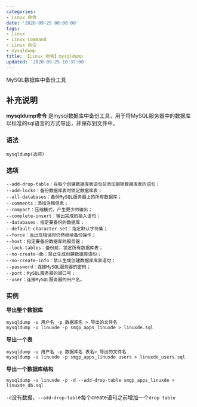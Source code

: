```yaml
---
categories:
- Linux 命令
date: '2020-09-25 08:00:00'
tags:
- Linux
- Linux Command
- Linux 命令
- mysqldump
title: 【Linux 命令】mysqldump
updated: '2020-09-25 10:37:00'
---
```


MySQL数据库中备份工具

## 补充说明

**mysqldump命令** 是mysql数据库中备份工具，用于将MySQL服务器中的数据库以标准的sql语言的方式导出，并保存到文件中。

###  语法

```shell
mysqldump(选项)
```

###  选项

```shell
--add-drop-table：在每个创建数据库表语句前添加删除数据库表的语句；
--add-locks：备份数据库表时锁定数据库表；
--all-databases：备份MySQL服务器上的所有数据库；
--comments：添加注释信息；
--compact：压缩模式，产生更少的输出；
--complete-insert：输出完成的插入语句；
--databases：指定要备份的数据库；
--default-character-set：指定默认字符集；
--force：当出现错误时仍然继续备份操作；
--host：指定要备份数据库的服务器；
--lock-tables：备份前，锁定所有数据库表；
--no-create-db：禁止生成创建数据库语句；
--no-create-info：禁止生成创建数据库库表语句；
--password：连接MySQL服务器的密码；
--port：MySQL服务器的端口号；
--user：连接MySQL服务器的用户名。
```

###  实例

 **导出整个数据库** 

```shell
mysqldump -u 用户名 -p 数据库名 > 导出的文件名
mysqldump -u linuxde -p smgp_apps_linuxde > linuxde.sql
```

 **导出一个表** 

```shell
mysqldump -u 用户名 -p 数据库名 表名> 导出的文件名
mysqldump -u linuxde -p smgp_apps_linuxde users > linuxde_users.sql
```

 **导出一个数据库结构** 

```shell
mysqldump -u linuxde -p -d --add-drop-table smgp_apps_linuxde > linuxde_db.sql
```

`-d`没有数据，`--add-drop-tabl`e每个create语句之前增加一个`drop table`


<!-- Linux命令行搜索引擎：https://jaywcjlove.github.io/linux-command/ -->